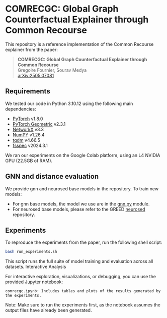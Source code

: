 # COMRECGC: Global Graph Counterfactual Explainer through Common Recourse

This repository is a reference implementation of the Common Recourse explainer from the paper:

> **COMRECGC: Global Graph Counterfactual Explainer through Common Recourse**  
> Gregoire Fournier, Sourav Medya  
> [arXiv:2505.07081](https://arxiv.org/abs/2505.07081)


## Requirements

We tested our code in Python 3.10.12 using the following main dependencies:

- [PyTorch](https://pytorch.org/get-started/locally/) v1.8.0
- [PyTorch Geometric](https://pytorch-geometric.readthedocs.io/en/latest/notes/installation.html) v2.3.1
- [NetworkX](https://networkx.org/documentation/networkx-2.5/install.html) v3.3
- [NumPY](https://numpy.org/install/) v1.26.4
- [tqdm](https://tqdm.github.io/) v4.66.5
- [fsspec](https://filesystem-spec.readthedocs.io/en/latest/) v2024.3.1

We ran our experiments on the Google Colab platform, using an L4 NVIDIA GPU (22.5GB of RAM).

## GNN and distance evaluation

We provide gnn and neurosed base models in the repository. To train new models:

- For gnn base models, the model we use are in the [gnn.py](gnn.py) module.
- For neurosed base models, please refer to the GREED [neurosed](https://github.com/idea-iitd/greed) repository.

## Experiments

To reproduce the experiments from the paper, run the following shell script:

```bash
bash run_experiments.sh
```
This script runs the full suite of model training and evaluation across all datasets.
Interactive Analysis

For interactive exploration, visualizations, or debugging, you can use the provided Jupyter notebook:

    comrecgc.ipynb: Includes tables and plots of the results generated by the experiments.

Note: Make sure to run the experiments first, as the notebook assumes the output files have already been generated.
